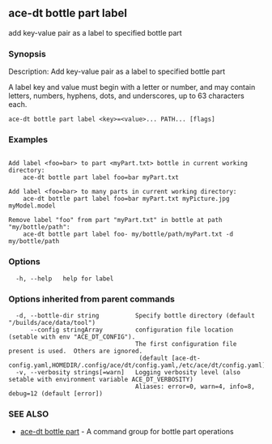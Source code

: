 ## ace-dt bottle part label

add key-value pair as a label to specified bottle part

### Synopsis

Description: 
  Add key-value pair as a label to specified bottle part

  A label key and value must begin with a letter or number, and may contain 
  letters, numbers, hyphens, dots, and underscores, up to  63 characters each.


```
ace-dt bottle part label <key>=<value>... PATH... [flags]
```

### Examples

```

Add label <foo=bar> to part <myPart.txt> bottle in current working directory:
	ace-dt bottle part label foo=bar myPart.txt

Add label <foo=bar> to many parts in current working directory:
	ace-dt bottle part label foo=bar myPart.txt myPicture.jpg myModel.model

Remove label "foo" from part "myPart.txt" in bottle at path "my/bottle/path":
	ace-dt bottle part label foo- my/bottle/path/myPart.txt -d my/bottle/path

```

### Options

```
  -h, --help   help for label
```

### Options inherited from parent commands

```
  -d, --bottle-dir string          Specify bottle directory (default "/builds/ace/data/tool")
      --config stringArray         configuration file location (setable with env "ACE_DT_CONFIG").
                                   The first configuration file present is used.  Others are ignored.
                                    (default [ace-dt-config.yaml,HOMEDIR/.config/ace/dt/config.yaml,/etc/ace/dt/config.yaml])
  -v, --verbosity strings[=warn]   Logging verbosity level (also setable with environment variable ACE_DT_VERBOSITY)
                                   Aliases: error=0, warn=4, info=8, debug=12 (default [error])
```

### SEE ALSO

* [ace-dt bottle part](ace-dt_bottle_part.md)	 - A command group for bottle part operations

